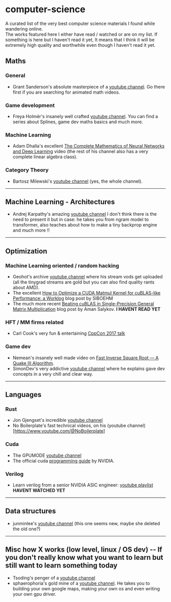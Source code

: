 # computer-science
A curated list of the very best computer science materials I found while wandering online.  
The works featured here I either have read / watched or are on my list.
If something is here but I haven't read it yet, It means that I think it will be extremely high quality and worthwhile even though I haven't read it yet.

## Maths
### General
- Grant Sanderson's absolute masterpiece of a [youtube channel](https://www.youtube.com/@3blue1brown). Go there first if you are searching for animated math videos.
### Game development
- Freya Holmér's insanely well crafted [youtube channel](https://www.youtube.com/@acegikmo). You can find a series about Splines, game dev maths basics and much more.
### Machine Learning
- Adam Dhalla's excellent [The Complete Mathematics of Neural Networks and Deep Learning](https://www.youtube.com/watch?v=Ixl3nykKG9M) video (the rest of his channel also has a very complete linear algebra class).
### Category Theory
- Bartosz Milewski's [youtube channel](https://www.youtube.com/@DrBartosz) (yes, the whole channel).
---

## Machine Learning - Architectures
- Andrej Karpathy's amazing [youtube channel](https://www.youtube.com/@AndrejKarpathy) I don't think there is the need to present it but in case: he takes you from ngram model to transformer, also teaches about how to make a tiny backprop engine and much more !!
---

## Optimization
### Machine Learning oriented / random hacking
- Geohot's archive [youtube channel](https://www.youtube.com/@geohotarchive) where his stream vods get uploaded (all the tinygrad streams are gold but you can also find quality rants about AMD).
- The excellent [How to Optimize a CUDA Matmul Kernel for cuBLAS-like Performance: a Worklog](https://siboehm.com/articles/22/CUDA-MMM) blog post by SIBOEHM
- The much more recent [Beating cuBLAS in Single-Precision General Matrix Multiplication](https://salykova.github.io/sgemm-gpu) blog post by Aman Salykov. **I HAVENT READ YET**
### HFT / MM firms related
- Carl Cook's very fun & entertaining [CppCon 2017 talk](https://www.youtube.com/watch?v=NH1Tta7purM)
### Game dev
- Nemean's insanely well made video on [Fast Inverse Square Root — A Quake III Algorithm](https://www.youtube.com/@Nemean).
- SimonDev's very addictive [youtube channel](https://www.youtube.com/@simondev758) where he explains gave dev concepts in a very chill and clear way.

---

## Languages
### Rust
- Jon Gjengset's incredible [youtube channel](https://www.youtube.com/@jonhoo)
- No Boilerplate's fast technical videos, on his (youtube channel)[https://www.youtube.com/@NoBoilerplate]
### Cuda
- The GPUMODE [youtube channel](https://www.youtube.com/@GPUMODE)
- The official cuda [programming guide](https://docs.nvidia.com/cuda/cuda-c-programming-guide/) by NVIDIA.
### Verilog
- Learn verilog from a senior NVIDIA ASIC engineer: [youtube playlist](https://youtube.com/playlist?list=PL3Soy1ohxlP1TLpcbYXYcVWItRy_XrUk8&si=dAqErWY7Fhtv321i) **HAVENT WATCHED YET**
---

## Data structures
- junminlee's [youtube channel](https://www.youtube.com/@JamieGo-id9xu) (this one seems new, maybe she deleted the old one?)
---

## Misc how X works (low level, linux / OS dev) -- If you don't really know what you want to learn but still want to learn something today
- Tsoding's penger of a [youtube channel](https://www.youtube.com/@TsodingDaily)
- sphaerophoria's gold mine of a [youtube channel](https://www.youtube.com/@sphaerophoria). He takes you to building your own google maps, making your own os and even writing your own gpu driver.
